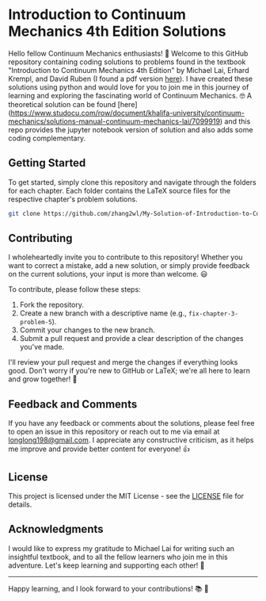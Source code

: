 # Introduction to Continuum Mechanics 4th Edition Solutions

Hello fellow Continuum Mechanics enthusiasts! :wave: Welcome to this GitHub repository containing coding solutions to problems found in the textbook "Introduction to Continuum Mechanics 4th Edition" by Michael Lai, Erhard Krempl, and David Ruben (I found a pdf version [here](http://fn.iust.ac.ir/files/fnst/ssadeghzadeh_52bb7/files/Introduction_to_continuum_mechanics_-Lai-2010-4edition%281%29.pdf)). I have created these solutions using python and would love for you to join me in this journey of learning and exploring the fascinating world of Continuum Mechanics. :nerd_face: A theoretical solution can be found [here] (https://www.studocu.com/row/document/khalifa-university/continuum-mechanics/solutions-manual-continuum-mechanics-lai/7099919) and this repo provides the jupyter notebook version of solution and also adds some coding complementary. 

## Getting Started

To get started, simply clone this repository and navigate through the folders for each chapter. Each folder contains the LaTeX source files for the respective chapter's problem solutions.

```bash
git clone https://github.com/zhang2wl/My-Solution-of-Introduction-to-Continuum-Mechanics-by-Michael-Lai.git
```

## Contributing

I wholeheartedly invite you to contribute to this repository! Whether you want to correct a mistake, add a new solution, or simply provide feedback on the current solutions, your input is more than welcome. :smiley:

To contribute, please follow these steps:

1. Fork the repository.
2. Create a new branch with a descriptive name (e.g., `fix-chapter-3-problem-5`).
3. Commit your changes to the new branch.
4. Submit a pull request and provide a clear description of the changes you've made.

I'll review your pull request and merge the changes if everything looks good. Don't worry if you're new to GitHub or LaTeX; we're all here to learn and grow together! :seedling:

## Feedback and Comments

If you have any feedback or comments about the solutions, please feel free to open an issue in this repository or reach out to me via email at [longlong198@gmail.com](mailto:longlong198@gmail.com). I appreciate any constructive criticism, as it helps me improve and provide better content for everyone! :+1:

## License

This project is licensed under the MIT License - see the [LICENSE](LICENSE) file for details.

## Acknowledgments

I would like to express my gratitude to Michael Lai for writing such an insightful textbook, and to all the fellow learners who join me in this adventure. Let's keep learning and supporting each other! :muscle:

---

Happy learning, and I look forward to your contributions! :books: :rocket:
